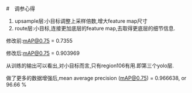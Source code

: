 #　调参心得
1. upsample层:小目标调整上采样倍数,增大feature map尺寸
2. route层:小目标,连接更加底层的feature map,去取得更底层的细节信息.

修改前:mAP@0.75 = 0.7355

修改后:mAP@0.75 = 0.903969


从训练的输出可以看出,对小目标而言,只有region106有用.即第三个yolo层.


做了更多的数据增强后,mean average precision (mAP@0.75) = 0.966638, or 96.66 % 